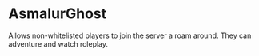 AsmalurGhost
============

Allows non-whitelisted players to join the server a roam around. They can adventure and watch roleplay.
